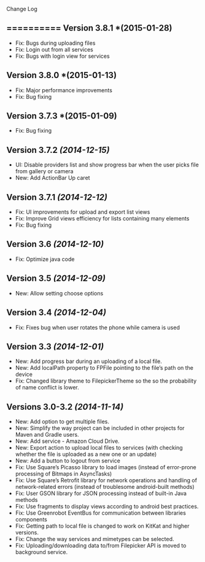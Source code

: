 Change Log

==========
Version 3.8.1 *(2015-01-28)
----------------------------
  * Fix: Bugs during uploading files
  * Fix: Login out from all services
  * Fix: Bugs with login view for services

Version 3.8.0 *(2015-01-13)
----------------------------
  * Fix: Major performance improvements
  * Fix: Bug fixing

Version 3.7.3 *(2015-01-09)
----------------------------
  * Fix: Bug fixing

Version 3.7.2 *(2014-12-15)*
----------------------------
  * UI: Disable providers list and show progress bar when the user picks file from gallery or camera 
  * New: Add ActionBar Up caret

Version 3.7.1 *(2014-12-12)*
----------------------------
  * Fix: UI improvements for upload and export list views
  * Fix: Improve Grid views efficiency for lists containing many elements 
  * Fix: Bug fixing

Version 3.6 *(2014-12-10)*
----------------------------
  * Fix: Optimize java code

Version 3.5 *(2014-12-09)*
----------------------------
  * New: Allow setting choose options

Version 3.4 *(2014-12-04)*
----------------------------
  * Fix: Fixes bug when user rotates the phone while camera is used

Version 3.3 *(2014-12-01)*
----------------------------
  * New: Add progress bar during an uploading of a local file.
  * New: Add localPath property to FPFile pointing to the file’s path on the device
  * Fix: Changed library theme to FilepickerTheme so the so the probability of name conflict is lower.


Versions 3.0-3.2 *(2014-11-14)*
----------------------------
  * New: Add option to get multiple files.
  * New: Simplify the way project can be included in other projects for Maven and Gradle users.
  * New: Add service - Amazon Cloud Drive.
  * New: Export action to upload local files to services (with checking whether the file is uploaded as a new one or an update)
  * New: Add a button to logout from service
  * Fix: Use Square’s Picasso library to load images (instead of error-prone processing of Bitmaps in AsyncTasks)
  * Fix: Use Square’s Retrofit library for network operations and handling of network-related errors (instead of troublesome android-built methods)
  * Fix: User GSON library for JSON processing instead of built-in Java methods
  * Fix: Use fragments to display views according to android best practices.
  * Fix: Use Greenrobot EventBus for communication between libraries components
  * Fix: Getting path to local file is changed to work on KitKat and higher versions.
  * Fix: Change the way services and mimetypes can be selected.
  * Fix: Uploading/downloading data to/from Filepicker API is moved to background service.
 